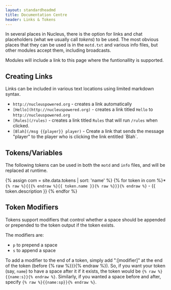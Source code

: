 ```yaml
---
layout: standardheadmd
title: Documentation Centre
header: Links & Tokens
---
```


In several places in Nucleus, there is the option for links and chat placeholders (what we usually call _tokens_) to be used.
The most obvious places that they can be used is in the `motd.txt` and various info files, but other modules accept them,
including broadcasts.

Modules will include a link to this page where the funtionallity is supported.

## Creating Links

Links can be included in various text locations using limited markdown syntax.

* `http://nucleuspowered.org` - creates a link automatically
* `[Hello](http://nucleuspowered.org)` - creates a link titled `Hello` to `http://nucleuspowered.org`
* `[Rules](/rules)` - creates a link titled `Rules` that will run `/rules` when clicked.
* <!-- {% raw %} --><code>[Blah](/msg {{player}} player)</code><!-- {% endraw %} --> - Create a link that sends the message "player" to the player who is clicking the link entitled `Blah`.

## Tokens/Variables

The following tokens can be used in both the `motd` and `info` files, and will be replaced at runtime.

{% assign com = site.data.tokens | sort: 'name' %}
{% for token in com %}* `{% raw %}{{{% endraw %}{{ token.name }}{% raw %}}}{% endraw %}` - {{ token.description }}
{% endfor %}

## Token Modifiers

Tokens support modifiers that control whether a space should be appended or prepended to the token output if the token
exists.

The modifiers are:

* `p` to prepend a space
* `s` to append a space

To add a modifier to the end of a token, simply add ":[modifier]" at the end of the token (before {% raw %}}}{% endraw %}).
So, if you want your token (say, `name`) to have a space after it if it exists, the token would be 
`{% raw %}{{name:s}}{% endraw %}`. Similarly, if you wanted a space before and after, specify `{% raw %}{{name:sp}}{% endraw %}`. 